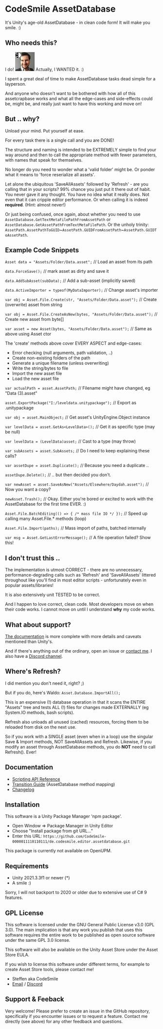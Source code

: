 # CodeSmile AssetDatabase

It's Unity's age-old AssetDatabase - in clean code form! It will make you smile. :)

## Who needs this?

I do! ![CodeSmile Icon](Media~/steffen%20portrait%20codesmile%20logo%20larger%20top-left-64x62.png) Actually, I WANTED it. :)

I spent a great deal of time to make AssetDatabase tasks dead simple for a layperson.

And anyone who doesn't want to be bothered with how all of this assetcrapbase works and what all the edge-cases and side-effects could be, might be, and really just want to have this working and move on!

## But .. why?

Unload your mind. Put yourself at ease.

For every task there is a single call and you are DONE!

The structure and naming is intended to be EXTREMELY simple to find your way around and then to call the appropriate method with fewer parameters, with names that speak for themselves. 

No longer do you need to wonder what a 'valid folder' might be. Or ponder what it means to 'force reserialize all assets'. 

Let alone the ubiquitous 'SaveAllAssets' followed by 'Refresh' - are you calling that in your scripts? 99% chance you just put it there out of habit. You never gave it any thought. You have no idea what it really does. Not even that it can cripple editor performance. Or when calling it is indeed **required**. (Hint: almost never!)

Or just being confused, once again, about whether you need to use `AssetDatabase.GetTextMetaFilePathFromAssetPath` or `AssetDatabase.GetAssetPathFromTextMetaFilePath`. Or the unholy trinity: `AssetPath.AssetPathToGUID`~`AssetPath.GUIDFromAssetPath`~`AssetPath.GUIDToAssetPath`.

## Example Code Snippets

`Asset data = "Assets/Folder/Data.asset";` // Load an asset from its path

`data.ForceSave();` // mark asset as dirty and save it

`data.AddSubAsset(subData);` // Add a sub-asset (implicitly saved)

`data.ActiveImporter = typeof(MyDataImporter);` // Change asset's importer

`var obj = Asset.File.Create(str, "Assets/Folder/Data.asset");` // Create (overwrite) asset from string

`var obj = Asset.File.CreateAsNew(bytes, "Assets/Folder/Data.asset");` // Create new asset from byte[]

`var asset = new Asset(bytes, "Assets/Folder/Data.asset");` // Same as above using Asset ctor

The 'create' methods above cover EVERY ASPECT and edge-cases:
- Error checking (null arguments, path validation, ..)
- Create non-existing folders of the path
- Generate a unique filename (unless overwriting)
- Write the string/bytes to file
- Import the new asset file
- Load the new asset file

`var actualPath = asset.AssetPath;` // Filename might have changed, eg "Data (3).asset"

`asset.ExportPackage("I:/leveldata.unitypackage");` // Export as .unitypackage

`var obj = asset.MainObject;` // Get asset's UnityEngine.Object instance

`var levelData = asset.GetAs<LevelData>();` // Get it as specific type (may be null)

`var levelData = (LevelData)asset;` // Cast to a type (may throw)

`var subAssets = asset.SubAssets;` // Do I need to keep explaining these calls?

`var assetDupe = asset.Duplicate();` // Because you need a duplicate ..

`assetDupe.Delete();` // .. but then decided you don't.

`var newAsset = asset.SaveAsNew("Assets/Elsewhere/Daydah.asset");` // Now you want a copy?

`newAsset.Trash();` // Okay. Either you're bored or excited to work with the AssetDatabase for the first time EVER. :)

`Asset.File.BatchEditing(() => { /* mass file IO */ });` // Speed up calling many Asset.File.* methods (loop)

`Asset.File.Import(paths);` // Mass import of paths, batched internally

`var msg = Asset.GetLastErrorMessage();` // A file operation failed? Show this!

## I don't trust this ..

The implementation is utmost CORRECT - there are no unnecessary, performance-degrading calls such as 'Refresh' and 'SaveAllAssets' littered throughout like you'll find in most editor scripts - unfortunately even in popular assets/libraries!

It is also extensively unit TESTED to be correct. 

And I happen to love correct, clean code. Most developers move on when their code works. I cannot move on until I understand **why** my code works.

## What about support?

[The documentation](https://codesmile-0000011110110111.github.io/de.codesmile.assetdatabase/html/index.html) is more complete with more details and caveats mentioned than Unity's. 

And if there's anything out of the ordinary, open an issue or [contact me](mailto:steffen@steffenitterheim.de). I also have a [Discord channel](https://discord.gg/JN3Jz8qkeV).

## Where's Refresh?

I did mention you don't need it, right? ;)

But if you do, here's Waldo: `Asset.Database.ImportAll();`

This is an expensive (!) database operation in that it scans the ENTIRE "Assets" tree and tests ALL (!) files for changes made EXTERNALLY (eg System.IO methods, bash scripts). 

Refresh also unloads all unused (cached) resources, forcing them to be reloaded from disk on the next use.

So if you work with a SINGLE asset (even when in a loop) use the singular Save & Import methods, NOT SaveAllAssets and Refresh. Likewise, if you modify an asset through AssetDatabase methods, you do **NOT** need to call Refresh(). Ever!

## Documentation

- [Scripting API Reference](https://codesmile-0000011110110111.github.io/de.codesmile.assetdatabase/html/index.html)
- [Transition Guide](https://docs.google.com/spreadsheets/d/134BEPXTx3z80snNAF3Gafgq3j5kEhmFzFBKT_z1s6Rw/edit?usp=sharing) (AssetDatabase method mapping)
- [Changelog](https://github.com/CodeSmile-0000011110110111/de.codesmile.assetdatabase/blob/main/CHANGELOG.md)

## Installation

This software is a Unity Package Manager 'npm package'.

- Open Window => Package Manager in Unity Editor
- Choose "Install package from git URL..."
- Enter this URL: `https://github.com/CodeSmile-0000011110110111/de.codesmile.editor.assetdatabase.git`

This package is currently not available on OpenUPM.

## Requirements

- Unity 2021.3.3f1 or newer (*)
- A smile :)

Sorry, I will not backport to 2020 or older due to extensive use of C# 9 features.

## GPL License

This software is licensed under the GNU General Public License v3.0 (GPL 3.0). The main implication is that any work you publish that uses this software requires the entire work to be published as open source software under the same GPL 3.0 license.

This software will also be available on the Unity Asset Store under the Asset Store EULA.

If you wish to license this software under different terms, for example to create Asset Store tools, please contact me!

- Steffen aka CodeSmile
- [Email](mailto:steffen@steffenitterheim.de) / [Discord](https://discord.gg/JN3Jz8qkeV)

## Support & Feeback

Very welcome! Please prefer to create an issue in the GitHub repository, specifically if you encounter issues or to request a feature. Contact me directly (see above) for any other feedback and questions.
